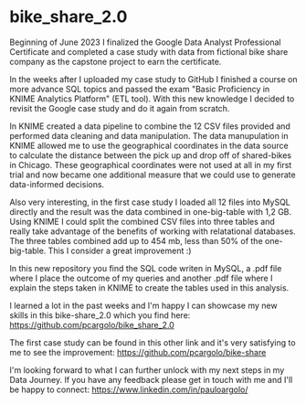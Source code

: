 # bike_share_2.0

Beginning of June 2023 I finalized the Google Data Analyst Professional Certificate and completed a case study with data from fictional bike share company as the capstone project to earn the certificate.

In the weeks after I uploaded my case study to GitHub I finished a course on more advance SQL topics and passed the exam "Basic Proficiency in KNIME Analytics Platform" (ETL tool). With this new knowledge I decided to revisit the Google case study and do it again from scratch.

In KNIME created a data pipeline to combine the 12 CSV files provided and performed data cleaning and data manipulation. The data manupulation in KNIME allowed me to use the geographical coordinates in the data source to calculate the distance between the pick up and drop off of shared-bikes in Chicago. These geographical coordinates were not used at all in my first trial and now became one additional measure that we could use to generate data-informed decisions.

Also very interesting, in the first case study I loaded all 12 files into MySQL directly and the result was the data combined in one-big-table with 1,2 GB.
Using KNIME I could split the combined CSV files into three tables and really take advantage of the benefits of working with relatational databases. The three tables combined add up to 454 mb, less than 50% of the one-big-table. This I consider a great improvement :)

In this new repository you find the SQL code writen in MySQL, a .pdf file where I place the outcome of my queries and another .pdf file where I explain the steps taken in KNIME to create the tables used in this analysis.

I learned a lot in the past weeks and I'm happy I can showcase my new skills in this bike-share_2.0 which you find here: https://github.com/pcargolo/bike_share_2.0

The first case study can be found in this other link and it's very satisfying to me to see the improvement: https://github.com/pcargolo/bike-share

I'm looking forward to what I can further unlock with my next steps in my Data Journey.
If you have any feedback please get in touch with me and I'll be happy to connect: https://www.linkedin.com/in/pauloargolo/
